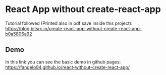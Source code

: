 # React App without create-react-app

Tutorial followed (Printed also in pdf save inside this project): https://blog.bitsrc.io/create-react-app-without-create-react-app-b0a5806a92 

## Demo
In this link you can see the basic demo in github pages: https://fangelo94.github.io/react-without-create-react-app/